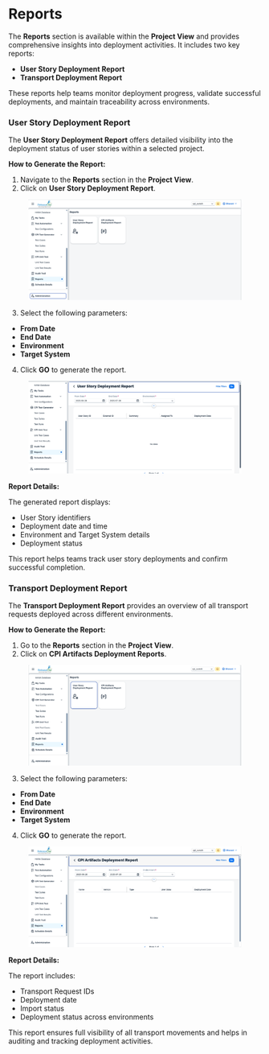 # Reports

The **Reports** section is available within the **Project View** and provides comprehensive insights into deployment activities. It includes two key reports:

* **User Story Deployment Report**
* **Transport Deployment Report**

These reports help teams monitor deployment progress, validate successful deployments, and maintain traceability across environments.

### User Story Deployment Report

The **User Story Deployment Report** offers detailed visibility into the deployment status of user stories within a selected project.

**How to Generate the Report:**

1. Navigate to the **Reports** section in the **Project View**.
2. Click on  **User Story Deployment Report**.&#x20;

<figure><img src="../.gitbook/assets/image (4) (1).png" alt=""><figcaption></figcaption></figure>

3. Select the following parameters:

* **From Date**
* **End Date**
* **Environment**
* **Target System**

4. Click **GO** to generate the report.

<figure><img src="../.gitbook/assets/image (5) (1).png" alt=""><figcaption></figcaption></figure>

**Report Details:**

The generated report displays:

* User Story identifiers
* Deployment date and time
* Environment and Target System details
* Deployment status

This report helps teams track user story deployments and confirm successful completion.

### Transport Deployment Report

The **Transport Deployment Report** provides an overview of all transport requests deployed across different environments.

**How to Generate the Report:**

1. Go to the **Reports** section in the **Project View**.
2. Click on **CPI Artifacts Deployment Reports**. &#x20;

<figure><img src="../.gitbook/assets/image (6) (1).png" alt=""><figcaption></figcaption></figure>

3. Select the following parameters:

* **From Date**
* **End Date**
* **Environment**
* **Target System**

4. Click **GO** to generate the report.

<figure><img src="../.gitbook/assets/image (7) (1).png" alt=""><figcaption></figcaption></figure>

**Report Details:**

The report includes:

* Transport Request IDs
* Deployment date
* Import status
* Deployment status across environments

This report ensures full visibility of all transport movements and helps in auditing and tracking deployment activities.
